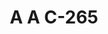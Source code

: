 ---
f_zip-code: 72761
f_state-code: AR
title: A A C-265
f_phone: 479-549-4822
f_city-only: Siloam Springs
f_address: 705 Highway 412 W Siloam Springs
f_location-unique-id: '265'
slug: a-a-c-265
updated-on: '2024-05-30T13:46:58.046Z'
created-on: '2024-05-30T13:36:59.803Z'
published-on: '2024-05-30T13:54:32.469Z'
f_city-state: cms/city/siloam-springs-ar.md
f_company: cms/company/a-a-c.md
f_state: cms/state/arkansas.md
layout: '[payday-loan].html'
tags: payday-loan
---